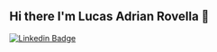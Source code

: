 ## Hi there I'm Lucas Adrian Rovella 👋

[![Linkedin Badge](https://img.shields.io/badge/-Lucas-0e76a8?style=flat&labelColor=0e76a8&logo=linkedin&logoColor=white)](www.linkedin.com/in/lucas-adrian-rovella-7057b7130) 

<!--
**lucasrovella/lucasrovella** is a ✨ _special_ ✨ repository because its `README.md` (this file) appears on your GitHub profile.

Here are some ideas to get you started:

- 🔭 I’m currently working on ...
- 🌱 I’m currently learning ...
- 👯 I’m looking to collaborate on ...
- 🤔 I’m looking for help with ...
- 💬 Ask me about ...
- 📫 How to reach me: ...
- 😄 Pronouns: ...
- ⚡ Fun fact: ...
-->
